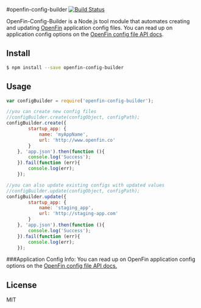 #openfin-config-builder
[![Build Status](https://travis-ci.org/openfin/node-openfin-config-builder.svg?branch=master)](https://travis-ci.org/openfin/node-openfin-config-builder)

OpenFin-Config-Builder is a Node.js tool module that automates creating and updating [OpenFin](http://openfin.co/) application config files. You can read up on application config options on the [OpenFin config file API docs](http://openfin.co/developers.html?url=developers/api/config/overview.html).

## Install

```sh
$ npm install --save openfin-config-builder
```

## Usage

```js
var configBuilder = require('openfin-config-builder');

//you can create new config files
//configBuilder.create(configObject, configPath);
configBuilder.create({
        startup_app: {
            name: 'myAppName',
            url: 'http://www.openfin.co'
        }
    }, 'app.json').then(function (){
        console.log('Success');
    }).fail(function (err){
        console.log(err);
    });

//you can also update existing configs with updated values
//configBuilder.update(configObject, configPath);
configBuilder.update({
        startup_app: {
            name: 'staging_app',
            url: 'http://staging-app.com'
        }
    }, 'app.json').then(function (){
        console.log('Success');
    }).fail(function (err){
        console.log(err);
    });
```
###Application Config Info:
You can read up on OpenFin application config options on the [OpenFin config file API docs.](http://openfin.co/developers.html?url=developers/api/config/overview.html)

## License

MIT

[npm-url]: https://npmjs.org/package/openfin-config-builder
[npm-image]: https://badge.zx
